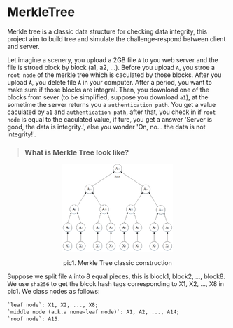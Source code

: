 # MerkleTree
Merkle tree is a classic data structure for checking data integrity, this project aim to build tree and simulate the challenge-respond between client and server.

Let imagine a scenery, you upload a 2GB file `A` to you web server and the file is stroed block by block (a1, a2, ...). Before you upload `A`, you stroe a `root node` of the merkle tree which is caculated by those blocks. After you upload `A`, you delete file `A` in your computer. After a period, you want to make sure if those blocks are integral. Then, you download one of the blocks from sever (to be simplified, suppose you download `a1`), at the sometime the server returns you a `authentication path`. You get a value caculated by `a1` and `authentication path`, after that, you check in if `root node` is equal to the caculated value, if ture, you get a answer 'Server is good, the data is integrity.', else you wonder 'On, no... the data is not integrity!'.

> ### What is Merkle Tree look like?

<div align="center">
  <img src="MerkleTree.png" width=50% alt="MerkleTree">
  <p>pic1. Merkle Tree classic construction</p>
</div>

Suppose we split file `A` into 8 equal pieces, this is block1, block2, ..., block8. We use `sha256` to get the blcok hash tags corresponding to X1, X2, ..., X8 in pic1. We class nodes as follows:


    `leaf node`: X1, X2, ..., X8;
    `middle node (a.k.a none-leaf node)`: A1, A2, ..., A14;
    `roof node`: A15. 
    
    
